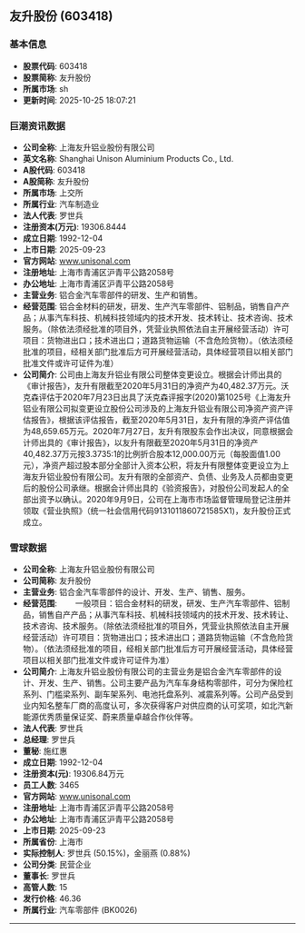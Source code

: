## 友升股份 (603418)

### 基本信息

- **股票代码**: 603418
- **股票简称**: 友升股份
- **所属市场**: sh
- **更新时间**: 2025-10-25 18:07:21

### 巨潮资讯数据

- **公司全称**: 上海友升铝业股份有限公司
- **英文名称**: Shanghai Unison Aluminium Products Co., Ltd.
- **A股代码**: 603418
- **A股简称**: 友升股份
- **所属市场**: 上交所
- **所属行业**: 汽车制造业
- **法人代表**: 罗世兵
- **注册资本(万元)**: 19306.8444
- **成立日期**: 1992-12-04
- **上市日期**: 2025-09-23
- **官方网站**: www.unisonal.com
- **注册地址**: 上海市青浦区沪青平公路2058号
- **办公地址**: 上海市青浦区沪青平公路2058号
- **主营业务**: 铝合金汽车零部件的研发、生产和销售。
- **经营范围**: 铝合金材料的研发，研发、生产汽车零部件、铝制品，销售自产产品；从事汽车科技、机械科技领域内的技术开发、技术转让、技术咨询、技术服务。（除依法须经批准的项目外，凭营业执照依法自主开展经营活动）许可项目：货物进出口；技术进出口；道路货物运输（不含危险货物）。（依法须经批准的项目，经相关部门批准后方可开展经营活动，具体经营项目以相关部门批准文件或许可证件为准）
- **公司简介**: 公司由上海友升铝业有限公司整体变更设立。根据会计师出具的《审计报告》，友升有限截至2020年5月31日的净资产为40,482.37万元。沃克森评估于2020年7月23日出具了沃克森评报字(2020)第1025号《上海友升铝业有限公司拟变更设立股份公司涉及的上海友升铝业有限公司净资产资产评估报告》，根据该评估报告，截至2020年5月31日，友升有限的净资产评估值为48,659.65万元。2020年7月27日，友升有限股东会作出决议，同意根据会计师出具的《审计报告》，以友升有限截至2020年5月31日的净资产40,482.37万元按3.3735:1的比例折合股本12,000.00万元（每股面值1.00元），净资产超过股本部分全部计入资本公积，将友升有限整体变更设立为上海友升铝业股份有限公司。友升有限的全部资产、负债、业务及人员都由变更后的股份公司承继。根据会计师出具的《验资报告》，对股份公司发起人的全部出资予以确认。2020年9月9日，公司在上海市市场监督管理局登记注册并领取《营业执照》（统一社会信用代码9131011860721585X1)，友升股份正式成立。

### 雪球数据

- **公司全称**: 上海友升铝业股份有限公司
- **公司简称**: 友升股份
- **主营业务**: 铝合金汽车零部件的设计、开发、生产、销售、服务。
- **经营范围**: 　　一般项目：铝合金材料的研发，研发、生产汽车零部件、铝制品，销售自产产品；从事汽车科技、机械科技领域内的技术开发、技术转让、技术咨询、技术服务。（除依法须经批准的项目外，凭营业执照依法自主开展经营活动）许可项目：货物进出口；技术进出口；道路货物运输（不含危险货物）。（依法须经批准的项目，经相关部门批准后方可开展经营活动，具体经营项目以相关部门批准文件或许可证件为准）
- **公司简介**: 上海友升铝业股份有限公司的主营业务是铝合金汽车零部件的设计、开发、生产、销售。公司主要产品为汽车车身结构零部件，可分为保险杠系列、门槛梁系列、副车架系列、电池托盘系列、减震系列等。公司产品受到业内知名整车厂商的高度认可，多次获得客户对供应商的认可奖项，如北汽新能源优秀质量保证奖、蔚来质量卓越合作伙伴等。
- **法人代表**: 罗世兵
- **总经理**: 罗世兵
- **董秘**: 施红惠
- **成立日期**: 1992-12-04
- **注册资本(元)**: 19306.84万元
- **员工人数**: 3465
- **官方网站**: www.unisonal.com
- **注册地址**: 上海市青浦区沪青平公路2058号
- **办公地址**: 上海市青浦区沪青平公路2058号
- **上市日期**: 2025-09-23
- **所属省份**: 上海市
- **实际控制人**: 罗世兵 (50.15%)，金丽燕 (0.88%)
- **公司分类**: 民营企业
- **董事长**: 罗世兵
- **高管人数**: 15
- **发行价格**: 46.36
- **所属行业**: 汽车零部件 (BK0026)

---